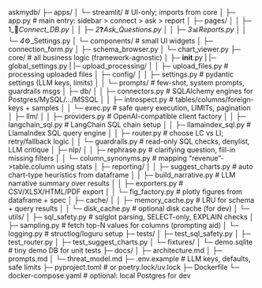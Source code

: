 askmydb/
├─ apps/
│  └─ streamlit/                  # UI-only; imports from core
│     ├─ app.py                   # main entry: sidebar > connect > ask > report
│     ├─ pages/
│     │  ├─ 1_🔌_Connect_DB.py
│     │  ├─ 2_❓_Ask_Questions.py
│     │  ├─ 3_📊_Reports.py
│     │  └─ 4_⚙️_Settings.py
│     └─ components/              # small UI widgets
│        ├─ connection_form.py
│        ├─ schema_browser.py
│        └─ chart_viewer.py
├─ core/                          # all business logic (framework-agnostic)
│  ├─ __init__.py
|  |─ global_settings.py
|  |─ upload_processing/
│  │  ├─ upload_files.py          # processing uploaded files
│  ├─ config/
│  │  ├─ settings.py              # pydantic settings (LLM keys, limits)
│  │  └─ prompts/                 # few-shot, system prompts, guardrails msgs
│  ├─ db/
│  │  ├─ connectors.py            # SQLAlchemy engines for Postgres/MySQL/…/MSSQL
│  │  ├─ introspect.py            # tables/columns/foreign-keys + samples
│  │  └─ exec.py                  # safe query execution, LIMITs, pagination
│  ├─ llm/
│  │  ├─ providers.py             # OpenAI-compatible client factory
│  │  ├─ langchain_sql.py         # LangChain SQL chain setup
│  │  ├─ llamaindex_sql.py        # LlamaIndex SQL query engine
│  │  ├─ router.py                # choose LC vs LI; retry/fallback logic
│  │  └─ guardrails.py            # read-only SQL checks, denylist, LLM critique
│  ├─ nlp/
│  │  ├─ rephrase.py              # clarifying question, fill-in missing filters
│  │  └─ column_synonyms.py       # mapping “revenue”->table.column using stats
│  ├─ reporting/
│  │  ├─ suggest_charts.py        # auto chart-type heuristics from dataframe
│  │  ├─ build_narrative.py       # LLM narrative summary over results
│  │  ├─ exporters.py             # CSV/XLSX/HTML/PDF export
│  │  └─ fig_factory.py           # plotly figures from dataframe + spec
│  ├─ cache/
│  │  ├─ memory_cache.py          # LRU for schema + query results
│  │  └─ disk_cache.py            # optional disk cache (for dev)
│  └─ utils/
│     ├─ sql_safety.py            # sqlglot parsing, SELECT-only, EXPLAIN checks
│     ├─ sampling.py              # fetch top-N values for columns (prompting aid)
│     └─ logging.py               # structlog/loguru setup
├─ tests/
│  ├─ test_sql_safety.py
│  ├─ test_router.py
│  ├─ test_suggest_charts.py
│  └─ fixtures/
│     └─ demo.sqlite              # tiny demo DB for unit tests
├─ docs/
│  ├─ architecture.md
│  ├─ prompts.md
│  └─ threat_model.md
├─ .env.example                   # LLM keys, defaults, safe limits
├─ pyproject.toml                 # or poetry.lock/uv.lock
├─ Dockerfile
└─ docker-compose.yaml            # optional: local Postgres for dev
